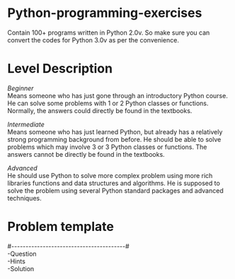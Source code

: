 # Python-programming-exercises 
Contain 100+ programs written in Python 2.0v. So make sure you can convert the codes for Python 3.0v as per the convenience.

# Level	Description

_Beginner_<br> 
Means someone who has just gone through an introductory Python course. He can solve some problems with 1 or 2 Python classes or functions. Normally, the answers could directly be found in the textbooks.<br>
	
_Intermediate_<br> 
Means someone who has just learned Python, but already has a relatively strong programming background from before. He should be able to solve problems which may involve 3 or 3 Python classes or functions. The answers cannot be directly be found in the textbooks.<br>

_Advanced_<br> 
He should use Python to solve more complex problem using more rich libraries functions and data structures and algorithms. He is supposed to solve the problem using several Python standard packages and advanced techniques.

# Problem template
#----------------------------------------#<br>
-Question<br>
-Hints<br>
-Solution<br>


